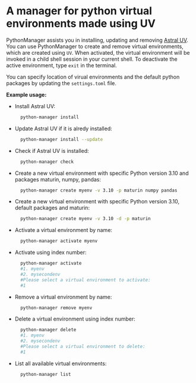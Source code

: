 # A manager for python virtual environments made using UV

PythonManager assists you in installing, updating and removing [Astral UV](https://docs.astral.sh/uv/).
You can use PythonManager to create and remove virtual environments, which are created using `UV`.
When activated, the virtual environment will be invoked in a child shell session in your current shell.
To deactivate the active environment, type `exit` in the terminal.

You can specify location of virual environments and the default python packages by updating the `settings.toml` file.

**Example usage:**

- Install Astral UV:

  ```bash
    python-manager install
  ```

- Update Astral UV if it is alredy installed:

  ```bash
    python-manager install --update
  ```

- Check if Astral UV is installed:

  ```bash
    python-manager check
  ```

- Create a new virtual environment with specific Python version 3.10 and packages maturin, numpy, pandas:

  ```bash
    python-manager create myenv -v 3.10 -p maturin numpy pandas
  ```

- Create a new virtual environment with specific Python version 3.10, default packages and maturin:

  ```bash
    python-manager create myenv -v 3.10 -d -p maturin
  ```

- Activate a virtual environment by name:

  ```bash
    python-manager activate myenv
  ```

- Activate using index number:

  ```bash
    python-manager activate
    #1. myenv
    #2. mysecondenv
    #Please select a virtual environment to activate:
    #1
  ```

- Remove a virtual environment by name:

  ```bash
    python-manager remove myenv
  ```

- Delete a virtual environment using index number:

  ```bash
    python-manager delete
    #1. myenv
    #2. mysecondenv
    #Please select a virtual environment to delete:
    #1
  ```

- List all available virtual environments:

  ```bash
    python-manager list
  ```
